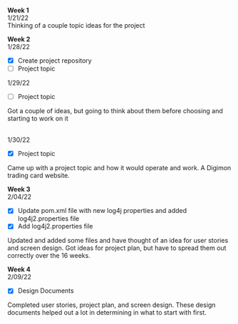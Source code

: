**Week 1**  
1/21/22  
Thinking of a couple topic ideas for the project

**Week 2**  
1/28/22  

- [x] Create project repository
- [ ] Project topic
<!-- end of the list -->

1/29/22
- [ ] Project topic  
<!-- end of the list -->
Got a couple of ideas, but going to think about them before choosing and starting to work on it
<br /><br />

1/30/22
- [x] Project topic
<!-- end of the list -->
Came up with a project topic and how it would operate and work. A Digimon trading card website.  

**Week 3**  
2/04/22
- [x] Update pom.xml file with new log4j properties and added log4j2.properties file
- [x] Add log4j2.properties file
<!-- end of the list -->
Updated and added some files and have thought of an idea for user stories and screen design. Got ideas for project plan, but have to spread them out correctly over the 16 weeks.

**Week 4**  
2/09/22
- [x] Design Documents
<!-- end of the list -->
Completed user stories, project plan, and screen design. These design documents helped out a lot in determining in what to start with first.
